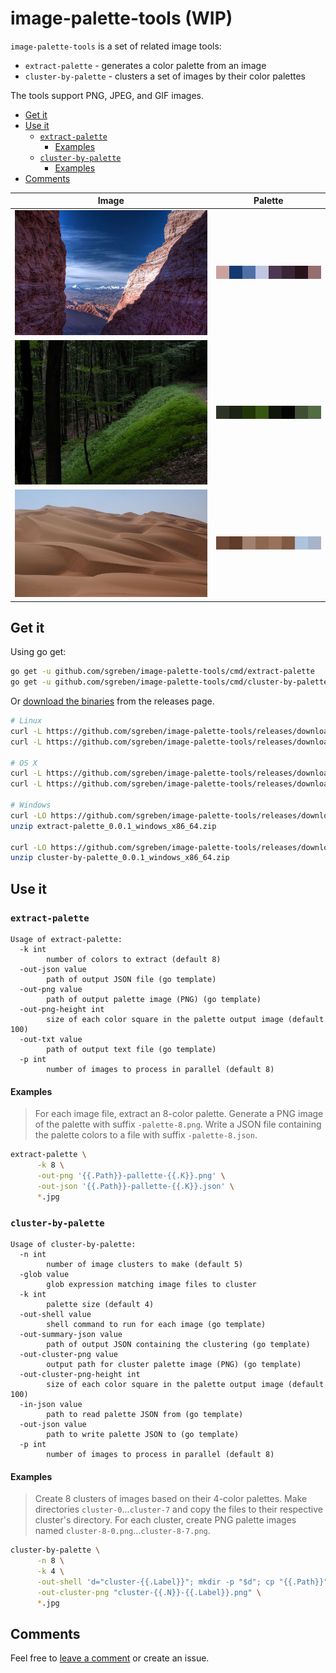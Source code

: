 # image-palette-tools (WIP)

`image-palette-tools` is a set of related image tools:

- `extract-palette` - generates a color palette from an image
- `cluster-by-palette` - clusters a set of images by their color palettes

The tools support PNG, JPEG, and GIF images.

<!-- TOC -->

- [Get it](#get-it)
- [Use it](#use-it)
    - [`extract-palette`](#extract-palette)
        - [Examples](#examples)
    - [`cluster-by-palette`](#cluster-by-palette)
        - [Examples](#examples-1)
- [Comments](#comments)

<!-- /TOC -->

| Image                  |                               Palette  |
|------------------------|----------------------------------------|
| ![img1](docs/img1.jpg) | ![img1-palette](docs/img1-palette.png) |
| ![img2](docs/img2.jpg) | ![img2-palette](docs/img2-palette.png) |
| ![img3](docs/img3.jpg) | ![img3-palette](docs/img3-palette.png) |


## Get it

Using go get:

```sh
go get -u github.com/sgreben/image-palette-tools/cmd/extract-palette
go get -u github.com/sgreben/image-palette-tools/cmd/cluster-by-palette
```

Or [download the binaries](https://github.com/sgreben/image-palette-tools/releases/latest) from the releases page. 

```sh
# Linux
curl -L https://github.com/sgreben/image-palette-tools/releases/download/0.0.1/extract-palette_0.0.1_linux_x86_64.tar.gz | tar xz
curl -L https://github.com/sgreben/image-palette-tools/releases/download/0.0.1/cluster-by-palette_0.0.1_linux_x86_64.tar.gz | tar xz

# OS X
curl -L https://github.com/sgreben/image-palette-tools/releases/download/0.0.1/extract-palette_0.0.1_osx_x86_64.tar.gz | tar xz
curl -L https://github.com/sgreben/image-palette-tools/releases/download/0.0.1/cluster-by-palette_0.0.1_osx_x86_64.tar.gz | tar xz

# Windows
curl -LO https://github.com/sgreben/image-palette-tools/releases/download/0.0.1/extract-palette_0.0.1_windows_x86_64.zip
unzip extract-palette_0.0.1_windows_x86_64.zip

curl -LO https://github.com/sgreben/image-palette-tools/releases/download/0.0.1/cluster-by-palette_0.0.1_windows_x86_64.zip
unzip cluster-by-palette_0.0.1_windows_x86_64.zip
```

## Use it

### `extract-palette`

```text
Usage of extract-palette:
  -k int
        number of colors to extract (default 8)
  -out-json value
        path of output JSON file (go template)
  -out-png value
        path of output palette image (PNG) (go template)
  -out-png-height int
        size of each color square in the palette output image (default 100)
  -out-txt value
        path of output text file (go template)
  -p int
        number of images to process in parallel (default 8)
```

#### Examples

> For each image file, extract an 8-color palette. Generate a PNG image of the palette with suffix `-palette-8.png`. Write a JSON file containing the palette colors to a file with suffix `-palette-8.json`.

```sh
extract-palette \
      -k 8 \
      -out-png '{{.Path}}-pallette-{{.K}}.png' \
      -out-json '{{.Path}}-pallette-{{.K}}.json' \
      *.jpg
```

### `cluster-by-palette`

```text
Usage of cluster-by-palette:
  -n int
        number of image clusters to make (default 5)
  -glob value
        glob expression matching image files to cluster
  -k int
        palette size (default 4)
  -out-shell value
        shell command to run for each image (go template)
  -out-summary-json value
        path of output JSON containing the clustering (go template)
  -out-cluster-png value
        output path for cluster palette image (PNG) (go template)
  -out-cluster-png-height int
        size of each color square in the palette output image (default 100)
  -in-json value
        path to read palette JSON from (go template)
  -out-json value
        path to write palette JSON to (go template)
  -p int
        number of images to process in parallel (default 8)
```

#### Examples


> Create 8 clusters of images based on their 4-color palettes. Make directories `cluster-0`...`cluster-7` and copy the files to their respective cluster's directory. For each cluster, create PNG palette images named `cluster-8-0.png`...`cluster-8-7.png`.

```sh 
cluster-by-palette \
      -n 8 \
      -k 4 \
      -out-shell 'd="cluster-{{.Label}}"; mkdir -p "$d"; cp "{{.Path}}" "$d"' \
      -out-cluster-png "cluster-{{.N}}-{{.Label}}.png" \
      *.jpg
``` 

## Comments

Feel free to [leave a comment](https://github.com/sgreben/image-palette-tools/issues/1) or create an issue.
